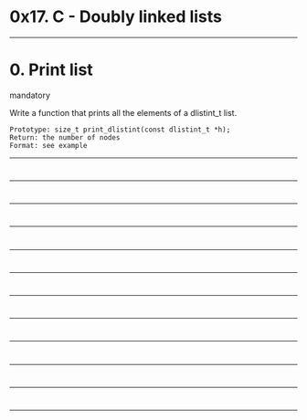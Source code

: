 # 0x17. C - Doubly linked lists
----
# 0. Print list
mandatory

Write a function that prints all the elements of a dlistint_t list.

    Prototype: size_t print_dlistint(const dlistint_t *h);
    Return: the number of nodes
    Format: see example
---------
#
---------
#
---------
#
---------
#
---------
#
---------
#
---------
#
---------
#
---------
#
---------
#
---------
#
---------